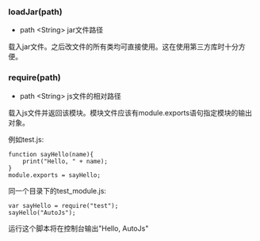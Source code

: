 ### loadJar(path)
* path \<String\> jar文件路径

载入jar文件。之后改文件的所有类均可直接使用。这在使用第三方库时十分方便。 

### require(path)
* path \<String\> js文件的相对路径

载入js文件并返回该模块。模块文件应该有module.exports语句指定模块的输出对象。

例如test.js:
```
function sayHello(name){
    print("Hello, " + name);
}
module.exports = sayHello;
```
同一个目录下的test_module.js:
```
var sayHello = require("test");
sayHello("AutoJs");
```
运行这个脚本将在控制台输出"Hello, AutoJs"